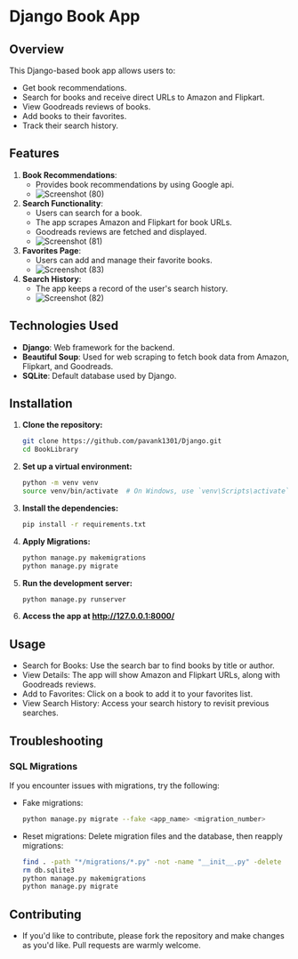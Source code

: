 # Django Book App

## Overview

This Django-based book app allows users to:

- Get book recommendations.
- Search for books and receive direct URLs to Amazon and Flipkart.
- View Goodreads reviews of books.
- Add books to their favorites.
- Track their search history.

## Features

1. **Book Recommendations**:
   - Provides book recommendations by using Google api.
   - ![Screenshot (80)](https://github.com/user-attachments/assets/a35ece06-0e8f-45bf-a765-5201955289df)
2. **Search Functionality**:
   - Users can search for a book.
   - The app scrapes Amazon and Flipkart for book URLs.
   - Goodreads reviews are fetched and displayed.
   - ![Screenshot (81)](https://github.com/user-attachments/assets/76bc4756-60db-4a8f-b078-4bc933095f59)
3. **Favorites Page**:
   - Users can add and manage their favorite books.
   - ![Screenshot (83)](https://github.com/user-attachments/assets/643818a3-8509-46ef-992b-23c51c1eb04d)
4. **Search History**:
   - The app keeps a record of the user's search history.
   - ![Screenshot (82)](https://github.com/user-attachments/assets/799780fd-d521-4146-8705-cb47ba876d2b)

## Technologies Used

- **Django**: Web framework for the backend.
- **Beautiful Soup**: Used for web scraping to fetch book data from Amazon, Flipkart, and Goodreads.
- **SQLite**: Default database used by Django.

## Installation

1. **Clone the repository:**

   ```bash
   git clone https://github.com/pavank1301/Django.git
   cd BookLibrary
   ```

2. **Set up a virtual environment:**

   ```bash
   python -m venv venv
   source venv/bin/activate  # On Windows, use `venv\Scripts\activate`
   ```

3. **Install the dependencies:**

   ```bash
   pip install -r requirements.txt
   ```

4. **Apply Migrations:**

   ```bash
   python manage.py makemigrations
   python manage.py migrate
   ```

5. **Run the development server:**

   ```bash
   python manage.py runserver
   ```

6. **Access the app at <http://127.0.0.1:8000/>**

## Usage

- Search for Books: Use the search bar to find books by title or author.
- View Details: The app will show Amazon and Flipkart URLs, along with Goodreads reviews.
- Add to Favorites: Click on a book to add it to your favorites list.
- View Search History: Access your search history to revisit previous searches.

## Troubleshooting

### SQL Migrations

If you encounter issues with migrations, try the following:

- Fake migrations:

   ```bash
   python manage.py migrate --fake <app_name> <migration_number>
   ```

- Reset migrations: Delete migration files and the database, then reapply migrations:

   ```bash
   find . -path "*/migrations/*.py" -not -name "__init__.py" -delete
   rm db.sqlite3
   python manage.py makemigrations
   python manage.py migrate
   ```

## Contributing

- If you'd like to contribute, please fork the repository and make changes as you'd like. Pull requests are warmly welcome.
